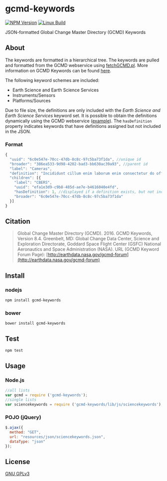 # gcmd-keywords
[![NPM Version][npm-image]][npm-url] [![Linux Build][travis-image]][travis-url]

JSON-formatted Global Change Master Directory (GCMD) Keywords

## About

The keywords are formatted in a hierarchical tree. The keywords are pulled and
formatted from the GCMD webservice using
[fetchGCMD.pl](https://gist.github.com/jlblcc/8700993). More information on GCMD
Keywords can be found
[here](https://earthdata.nasa.gov/about/gcmd/global-change-master-directory-gcmd-keywords).

The following keyword schemes are included:
- Earth Science and Earth Science Services    
- Instruments/Sensors    
- Platforms/Sources

Due to file size, the definitions are only included with the _Earth Science and
Earth Science Services_ keyword set. It is possible to obtain the definitions
dynamically using the GCMD webservice
([example](http://gcmdservices.gsfc.nasa.gov/kms/concept/3aa4763b-bc85-4609-96fe-0d0eff904fef.xml)).
The `hasDefinition` property indicates keywords that have definitions assigned
but not included in the JSON.

### Format
```js
{
  "uuid": "6c0e547e-70cc-47db-8c8c-97c5ba73f1da", //unique id
  "broader": "386ea533-9d98-4202-bad3-bb630ac39a93", //parent id
  "label": "Cameras",
  "definition": "Incididunt cillum enim laborum enim consectetur do officia.",
  "children": [{
    "label": "CBERS",
    "uuid": "efa1e3d9-c9b8-485d-ae7e-b4616040e4fd",
    "hasDefinition": 1, //displayed if a definition exists, but not included
    "broader": "6c0e547e-70cc-47db-8c8c-97c5ba73f1da"
  }]
}
```

## Citation
> Global Change Master Directory (GCMD). 2016. GCMD Keywords, Version 8.4. Greenbelt, MD: Global Change Data Center, Science and Exploration Directorate, Goddard Space Flight Center (GSFC) National Aeronautics and Space Administration (NASA). URL (GCMD Keyword Forum Page): [http://earthdata.nasa.gov/gcmd-forum](http://earthdata.nasa.gov/gcmd-forum)

## Install
### nodejs

```bash
npm install gcmd-keywords
```

### bower

```bash
bower install gcmd-keywords
```

## Test

```bash
npm test
```

## Usage
### Node.js

```js
//all lists
var gcmd = require ('gcmd-keywords');
//single lists
var sciencekeywords = require ('gcmd-keywords/lib/js/sciencekeywords');
```

### POJO (jQuery)

```js
$.ajax({
  method: "GET",
  url: "resources/json/sciencekeywords.json",
  dataType: "json"
});
```

## License
[GNU GPLv3](http://choosealicense.com/licenses/gpl-3.0/)

[npm-image]: https://img.shields.io/npm/v/gcmd-keywords.svg
[npm-url]: https://npmjs.org/package/gcmd-keywords
[travis-image]: https://img.shields.io/travis/adiwg/gcmd-keywords/master.svg
[travis-url]: https://travis-ci.org/adiwg/gcmd-keywords
